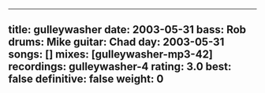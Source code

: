 
---
title: gulleywasher
date: 2003-05-31
bass:	Rob
drums:	Mike
guitar:	Chad
day: 2003-05-31
songs: []
mixes: [gulleywasher-mp3-42]
recordings: gulleywasher-4
rating: 3.0
best: false
definitive: false
weight: 0
---
